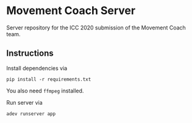 # Movement Coach Server

Server repository for the ICC 2020 submission of the Movement Coach team.

## Instructions
Install dependencies via
```shell script
pip install -r requirements.txt
```

You also need `ffmpeg` installed.

Run server via
```shell script
adev runserver app
```
